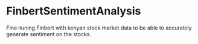 # FinbertSentimentAnalysis
Fine-tuning Finbert with kenyan stock market data to be able to accurately generate sentiment on the stocks. 
